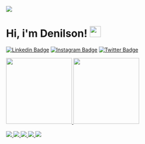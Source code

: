 <img src="https://img.shields.io/github/followers/denilsonpy.svg?style=social&label=Follow&maxAge=2592000">

# Hi, i'm Denilson! <img src="https://raw.githubusercontent.com/MartinHeinz/MartinHeinz/master/wave.gif" width="30px">


[![Linkedin Badge](https://img.shields.io/badge/-LinkedIn-blue?style=flat-square&logo=Linkedin&logoColor=white&link=https://www.linkedin.com/in/denilson-martins-2781951b2/)](https://www.linkedin.com/in/denilson-martins-2781951b2/)
[![Instagram Badge](https://img.shields.io/badge/-Instagram-purple?style=flat-square&logo=Instagram&logoColor=white&link=https://www.instagram.com/denilson_17y/)](https://www.instagram.com/denilson_17y/)
[![Twitter Badge](https://img.shields.io/badge/-Twitter-1DA1F2?style=flat-square&logo=twitter&logoColor=white&link=https://twitter.com/Denlson39595217)](https://twitter.com/Denlson39595217)


<div>
  <a href="https://github.com/denilsonpy">
  <img height="180em" src="https://github-readme-stats.vercel.app/api?username=denilsonpy&show_icons=true&include_all_commits=true&count_private=true"/>
  <img height="180em" src="https://github-readme-stats.vercel.app/api/top-langs/?username=denilsonpy&layout=compact&langs_count=6"/>
</div>

<br />

<div>
    <img src="https://img.shields.io/badge/JavaScript-F7DF1E?style=for-the-badge&logo=javascript&logoColor=black">
    <img src="https://img.shields.io/badge/Node.js-43853D?style=for-the-badge&logo=node.js&logoColor=white">
    <img src="https://img.shields.io/badge/TypeScript-007ACC?style=for-the-badge&logo=typescript&logoColor=white">
    <img src="https://img.shields.io/badge/React-20232A?style=for-the-badge&logo=react&logoColor=61DAFB">
    <img src="https://img.shields.io/badge/React_Native-20232A?style=for-the-badge&logo=react&logoColor=61DAFB">
</div>

